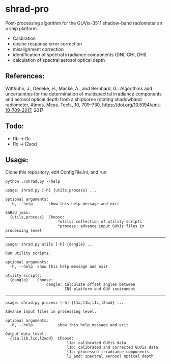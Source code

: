 # shrad-pro
Post-processing algorithm for the GUVis-3511 shadow-band radiometer an a ship platform.
  * Calibration
  * cosine response error correction
  * misalignment correction
  * identification of spectral irradiance components (DNI, GHI, DHI)
  * calculation of spectral aerosol optical depth

## References:
Witthuhn, J., Deneke, H., Macke, A., and Bernhard, G.: Algorithms and uncertainties for the determination of multispectral irradiance components and aerosol optical depth from a shipborne rotating shadowband radiometer, Atmos. Meas. Tech., 10, 709–730, https://doi.org/10.5194/amt-10-709-2017, 2017

## Todo:
  * l1b -> l1c
  * l1c -> l2aod

## Usage:
Clone this repository, edit ConfigFile.ini, and run

```
python ./shrad.py --help
```
```
usage: shrad.py [-h] {utils,process} ...

optional arguments:
  -h, --help       show this help message and exit

ShRad jobs:
  {utils,process}  Choose:
                       *utils: collection of utility scripts
                       *process: advance input GUVis files in processing level

```
---
```
usage: shrad.py utils [-h] {dangle} ...

Run utility scripts.

optional arguments:
  -h, --help  show this help message and exit

utility scripts:
  {dangle}    Choose:
                  dangle: Calculate offset angles between
                          INS platform and GUV instrument
```
---
```
usage: shrad.py process [-h] {l1a,l1b,l1c,l2aod} ...

Advance input files in processing level.

optional arguments:
  -h, --help           show this help message and exit

Output data level:
  {l1a,l1b,l1c,l2aod}  Choose:
                           l1a: calibrated GUVis data
                           l1b: calibrated and corrected GUVis data
                           l1c: processed irradiance components
                           l2_aod: spectral aerosol optical depth

```
